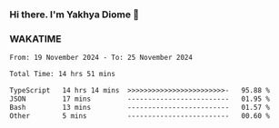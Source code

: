 ### Hi there. I'm Yakhya Diome 👋

### WAKATIME
<!--START_SECTION:waka-->

```txt
From: 19 November 2024 - To: 25 November 2024

Total Time: 14 hrs 51 mins

TypeScript   14 hrs 14 mins  >>>>>>>>>>>>>>>>>>>>>>>>-   95.88 %
JSON         17 mins         -------------------------   01.95 %
Bash         13 mins         -------------------------   01.57 %
Other        5 mins          -------------------------   00.60 %
```

<!--END_SECTION:waka-->
